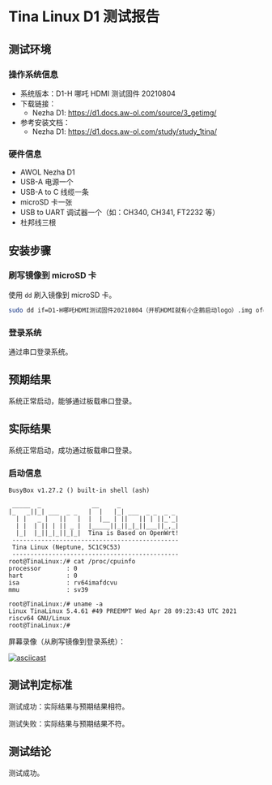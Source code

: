 # Tina Linux D1 测试报告

## 测试环境

### 操作系统信息

- 系统版本：D1-H 哪吒 HDMI 测试固件 20210804
- 下载链接：
    - Nezha D1: https://d1.docs.aw-ol.com/source/3_getimg/
- 参考安装文档：
    - Nezha D1: https://d1.docs.aw-ol.com/study/study_1tina/

### 硬件信息

- AWOL Nezha D1
- USB-A 电源一个
- USB-A to C 线缆一条
- microSD 卡一张
- USB to UART 调试器一个（如：CH340, CH341, FT2232 等）
- 杜邦线三根

## 安装步骤

### 刷写镜像到 microSD 卡

使用 `dd` 刷入镜像到 microSD 卡。

```bash
sudo dd if=D1-H哪吒HDMI测试固件20210804（开机HDMI就有小企鹅启动logo）.img of=/dev/sdc status=progress 
```

### 登录系统

通过串口登录系统。

## 预期结果

系统正常启动，能够通过板载串口登录。

## 实际结果

系统正常启动，成功通过板载串口登录。

### 启动信息

```log
BusyBox v1.27.2 () built-in shell (ash)                                                                               
                                                                                                                      
 _____  _              __     _                                                                                       
|_   _||_| ___  _ _   |  |   |_| ___  _ _  _ _                                                                        
  | |   _ |   ||   |  |  |__ | ||   || | ||_'_|                                                                       
  | |  | || | || _ |  |_____||_||_|_||___||_,_|                                                                       
  |_|  |_||_|_||_|_|  Tina is Based on OpenWrt!                                                                       
 ----------------------------------------------                                                                       
 Tina Linux (Neptune, 5C1C9C53)                                                                                       
 ----------------------------------------------                                                                       
root@TinaLinux:/# cat /proc/cpuinfo                                                                                   
processor       : 0                                                                                                   
hart            : 0                                                                                                   
isa             : rv64imafdcvu                                                                                        
mmu             : sv39                                                                                                
                                                                                                                      
root@TinaLinux:/# uname -a                                                                                            
Linux TinaLinux 5.4.61 #49 PREEMPT Wed Apr 28 09:23:43 UTC 2021 riscv64 GNU/Linux                                     
root@TinaLinux:/#
```

屏幕录像（从刷写镜像到登录系统）：

[![asciicast](https://asciinema.org/a/WSlC5RUcJFYH6hZnjxZYwqPtk.svg)](https://asciinema.org/a/WSlC5RUcJFYH6hZnjxZYwqPtk)

## 测试判定标准

测试成功：实际结果与预期结果相符。

测试失败：实际结果与预期结果不符。

## 测试结论

测试成功。